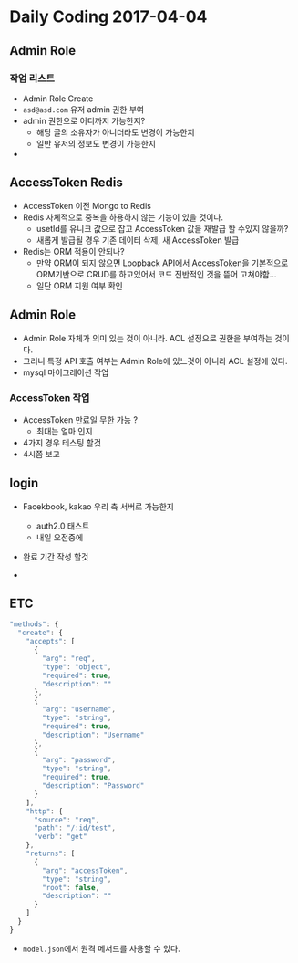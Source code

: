 # Daily Coding 2017-04-04

## Admin Role

### 작업 리스트
* Admin Role Create
* `asd@asd.com` 유저 admin 권한 부여
* admin 권한으로 어디까지 가능한지?
  * 해당 글의 소유자가 아니더라도 변경이 가능한지
  * 일반 유저의 정보도 변경이 가능한지
*

## AccessToken Redis
* AccessToken 이전 Mongo to Redis
* Redis 자체적으로 중복을 하용하지 않는 기능이 있을 것이다.
  * usetId를 유니크 값으로 잡고 AccessToken 값을 재발급 할 수있지 않을까?
  * 새롭게 발급될 경우 기존 데이터 삭제, 새 AccessToken 발급
* Redis는 ORM 적용이 안되나?
  * 만약 ORM이 되지 않으면 Loopback API에서 AccessToken을 기본적으로 ORM기반으로 CRUD를 하고있어서 코드 전반적인 것을 뜯어 고쳐야함...
  * 일단 ORM 지원 여부 확인

## Admin Role
* Admin Role 자체가 의미 있는 것이 아니라. ACL 설정으로 권한을 부여하는 것이다.
* 그러니 특정 API 호출 여부는 Admin Role에 있느것이 아니라 ACL 설정에 있다.
* mysql 마이그레이션 작업



### AccessToken 작업
* AccessToken 만료일 무한 가능 ?
  * 최대는 얼마 인지
* 4가지 경우 테스팅 할것
* 4시쯤 보고

## login
* Facekbook, kakao 우리 측 서버로 가능한지
  * auth2.0 태스트
  * 내일 오전중에


* 완료 기간 작성 할것
* 


## ETC

```javascript
"methods": {
  "create": {
    "accepts": [
      {
        "arg": "req",
        "type": "object",
        "required": true,
        "description": ""
      },
      {
        "arg": "username",
        "type": "string",
        "required": true,
        "description": "Username"
      },
      {
        "arg": "password",
        "type": "string",
        "required": true,
        "description": "Password"
      }
    ],
    "http": {
      "source": "req",
      "path": "/:id/test",
      "verb": "get"
    },
    "returns": [
      {
        "arg": "accessToken",
        "type": "string",
        "root": false,
        "description": ""
      }
    ]
  }
}
```

* `model.json`에서 원격 메서드를 사용할 수 있다.
